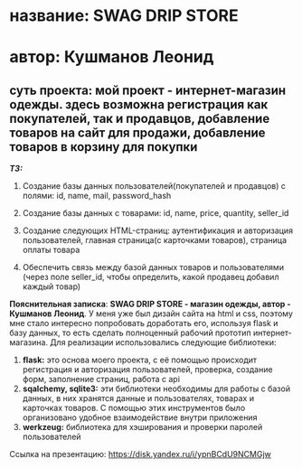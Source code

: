# название: SWAG DRIP STORE
# автор: Кушманов Леонид

## суть проекта: мой проект - интернет-магазин одежды. здесь возможна регистрация как покупателей, так и продавцов, добавление товаров на сайт для продажи, добавление товаров в корзину для покупки

___ТЗ:___
1. Создание базы данных пользователей(покупателей и продавцов) с полями: id, name, mail, password_hash

2. Создание базы данных с товарами: id, name, price, quantity, seller_id

3. Создание следующих HTML-страниц: аутентификация и авторизация пользователей, главная страница(с карточками товаров), страница оплаты товара

4. Обеспечить связь между базой данных товаров и пользователями (через поле seller_id, чтобы определить, какой продавец добавил каждый товар)


__Пояснительная записка__: **SWAG DRIP STORE - магазин одежды, автор - Кушманов Леонид**. У меня уже был дизайн сайта на html и css, поэтому мне стало интересно попробовать доработать его, используя flask и базу данных, то есть сделать полноценный рабочий прототип интернет-магазина.
Для реализации использовались следующие библиотеки:
1. **flask:** это основа моего проекта, с её помощью происходит регистрация и авторизация пользователей, проверка, создание форм, заполнение страниц, работа с api
2. **sqalchemy, sqlite3:** эти библиотеки необходимы для работы с базой данных, в них хранятся данные и пользователях, товарах и карточках товаров. С помощью этих инструментов было организовано удобное взаимодействие внутри приложения
3. **werkzeug:** библиотека для хэширования и проверки паролей пользователей

Ссылка на презентацию: https://disk.yandex.ru/i/ypnBCdU9NCMGjw

